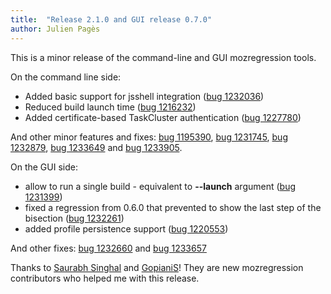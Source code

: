```yaml
---
title:  "Release 2.1.0 and GUI release 0.7.0"
author: Julien Pagès
---
```


This is a minor release of the command-line and GUI mozregression tools.

On the command line side:

- Added basic support for jsshell integration ([bug 1232036])
- Reduced build launch time ([bug 1216232])
- Added certificate-based TaskCluster authentication ([bug 1227780])

And other minor features and fixes: [bug 1195390], [bug 1231745], [bug 1232879],
[bug 1233649] and [bug 1233905].

On the GUI side:

- allow to run a single build - equivalent to **-\-launch** argument ([bug 1231399])
- fixed a regression from 0.6.0 that prevented to show the last step
  of the bisection ([bug 1232261])
- added profile persistence support ([bug 1220553])

And other fixes: [bug 1232660] and [bug 1233657]

Thanks to [Saurabh Singhal] and [GopianiS]! They are new mozregression
contributors who helped me with this release.

[bug 1232036]: https://bugzilla.mozilla.org/show_bug.cgi?id=1232036
[bug 1216232]: https://bugzilla.mozilla.org/show_bug.cgi?id=1216232
[bug 1227780]: https://bugzilla.mozilla.org/show_bug.cgi?id=1227780
[bug 1195390]: https://bugzilla.mozilla.org/show_bug.cgi?id=1195390
[bug 1231745]: https://bugzilla.mozilla.org/show_bug.cgi?id=1231745
[bug 1232879]: https://bugzilla.mozilla.org/show_bug.cgi?id=1232879
[bug 1233649]: https://bugzilla.mozilla.org/show_bug.cgi?id=1233649
[bug 1233905]: https://bugzilla.mozilla.org/show_bug.cgi?id=1233905
[bug 1231399]: https://bugzilla.mozilla.org/show_bug.cgi?id=1231399
[bug 1232261]: https://bugzilla.mozilla.org/show_bug.cgi?id=1232261
[bug 1232660]: https://bugzilla.mozilla.org/show_bug.cgi?id=1232660
[bug 1233657]: https://bugzilla.mozilla.org/show_bug.cgi?id=1233657
[bug 1220553]: https://bugzilla.mozilla.org/show_bug.cgi?id=1220553
[Saurabh Singhal]: https://github.com/crisron
[GopianiS]: https://github.com/GopianiS

